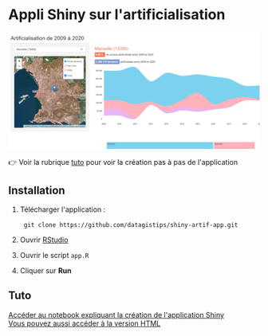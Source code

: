 # Appli Shiny sur l'artificialisation

![](thumbnail.png)

👉 Voir la rubrique [tuto](#tuto) pour voir la création pas à pas de l'application

## Installation
1. Télécharger l'application :

		git clone https://github.com/datagistips/shiny-artif-app.git

2. Ouvrir [RStudio](https://www.rstudio.com/products/rstudio/download/#download)
3. Ouvrir le script `app.R`
4. Cliquer sur **Run**

## Tuto
[Accéder au notebook expliquant la création de l'application Shiny](https://github.com/datagistips/shiny-artif/blob/master/notebook/8-notebook-shiny.Rmd)  
[Vous pouvez aussi accéder à la version HTML](https://github.com/datagistips/shiny-artif/blob/master/notebook/8-notebook-shiny.html)

